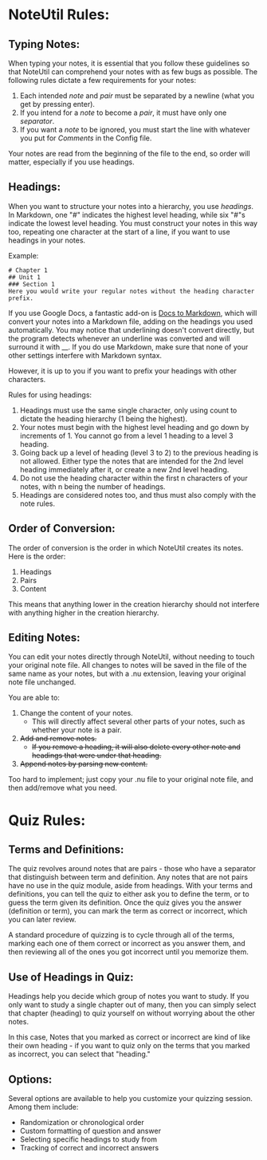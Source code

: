 # NoteUtil Rules:

## Typing Notes:
When typing your notes, it is essential that you follow these guidelines so that NoteUtil can comprehend your notes
    with as few bugs as possible. 
The following rules dictate a few requirements for your notes:

1. Each intended *note* and *pair* must be separated by a newline (what you get by pressing enter).
2. If you intend for a *note* to become a *pair*, it must have only one *separator*.
3. If you want a *note* to be ignored, you must start the line with whatever you put for *Comments* in the Config file.

Your notes are read from the beginning of the file to the end, so order will matter, especially if you use headings.

## Headings:
When you want to structure your notes into a hierarchy, you use *headings*. In Markdown, one "#" indicates the highest 
level heading, while six "#"s indicate the lowest level heading. You must construct your notes in this way too, 
repeating one character at the start of a line, if you want to use headings in your notes.

Example:
```
# Chapter 1
## Unit 1
### Section 1
Here you would write your regular notes without the heading character prefix.
```

If you use Google Docs, a fantastic add-on is [Docs to Markdown](https://chrome.google.com/webstore/detail/docs-to-markdown/igffnbdfnodiaphfmfaiiaegmoljbghf?hl=en-US),
which will convert your notes into a Markdown file, adding on the headings you used automatically. 
You may notice that underlining doesn't convert directly, but the program detects whenever an underline was converted 
and will surround it with __. If you do use Markdown, make sure that none of your other settings interfere with Markdown syntax.

However, it is up to you if you want to prefix your headings with other characters.

Rules for using headings:
1. Headings must use the same single character, only using count to dictate the heading hierarchy (1 being the highest).
2. Your notes must begin with the highest level heading and go down by increments of 1. 
    You cannot go from a level 1 heading to a level 3 heading.
3. Going back up a level of heading (level 3 to 2) to the previous heading is not allowed. 
    Either type the notes that are intended for the 2nd level heading immediately after it, or create a new 2nd level heading.
4. Do not use the heading character within the first n characters of your notes, with n being the number of headings.
5. Headings are considered notes too, and thus must also comply with the note rules.

## Order of Conversion:
The order of conversion is the order in which NoteUtil creates its notes. Here is the order:

1. Headings
2. Pairs
3. Content

This means that anything lower in the creation hierarchy should not interfere with anything higher in the creation hierarchy.

## Editing Notes:
You can edit your notes directly through NoteUtil, without needing to touch your original note file.
All changes to notes will be saved in the file of the same name as your notes, but with a .nu extension, leaving your
    original note file unchanged. 
    
You are able to:

1. Change the content of your notes.
    * This will directly affect several other parts of your notes, such as whether your note is a pair.
2. ~~Add and remove notes.~~
    * ~~If you remove a heading, it will also delete every other note and  headings that were under that heading.~~
3. ~~Append notes by parsing new content.~~

Too hard to implement; just copy your .nu file to your original note file, and then add/remove what you need.

# Quiz Rules:

## Terms and Definitions:

The quiz revolves around notes that are pairs - those who have a separator that distinguish between term and definition.
Any notes that are not pairs have no use in the quiz module, aside from headings. With your terms and definitions, 
you can tell the quiz to either ask you to define the term, or to guess the term given its definition.
Once the quiz gives you the answer (definition or term), you can mark the term as correct or incorrect, which you can later review.

A standard procedure of quizzing is to cycle through all of the terms, marking each one of them correct or incorrect 
as you answer them, and then reviewing all of the ones you got incorrect until you memorize them. 

## Use of Headings in Quiz:

Headings help you decide which group of notes you want to study. If you only want to study a single chapter out of many,
then you can simply select that chapter (heading) to quiz yourself on without worrying about the other notes. 

In this case, Notes that you marked as correct or incorrect are kind of like their own heading - if you want to quiz 
only on the terms that you marked as incorrect, you can select that "heading."

## Options:

Several options are available to help you customize your quizzing session. Among them include:

* Randomization or chronological order
* Custom formatting of question and answer
* Selecting specific headings to study from
* Tracking of correct and incorrect answers

